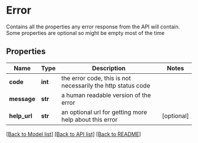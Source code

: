 # Error

Contains all the properties any error response from the API will contain. Some properties are optional so might be empty most of the time 
## Properties
Name | Type | Description | Notes
------------ | ------------- | ------------- | -------------
**code** | **int** | the error code, this is not necessarily the http status code | 
**message** | **str** | a human readable version of the error | 
**help_url** | **str** | an optional url for getting more help about this error | [optional] 

[[Back to Model list]](../README.md#documentation-for-models) [[Back to API list]](../README.md#documentation-for-api-endpoints) [[Back to README]](../README.md)


